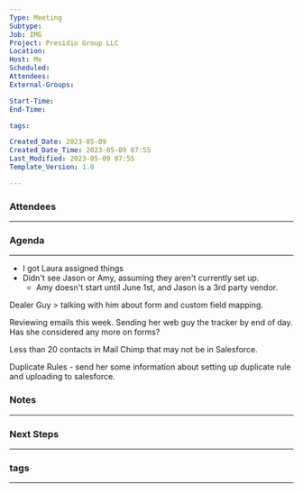 ```yaml
---
Type: Meeting
Subtype: 
Job: IMG
Project: Presidio Group LLC
Location: 
Host: Me
Scheduled: 
Attendees: 
External-Groups: 

Start-Time: 
End-Time: 

tags: 

Created_Date: 2023-05-09
Created_Date_Time: 2023-05-09 07:55
Last_Modified: 2023-05-09 07:55
Template_Version: 1.0

---
```

### Attendees 
--- 



### Agenda
--- 
- I got Laura assigned things
- Didn't see Jason or Amy, assuming they aren't currently set up.
	- Amy doesn't start until June 1st, and Jason is a 3rd party vendor. 

Dealer Guy > talking with him about form and custom field mapping. 

Reviewing emails this week. 
Sending her web guy the tracker by end of day. 
Has she considered any more on forms? 

Less than 20 contacts in Mail Chimp that may not be in Salesforce. 

Duplicate Rules - send her some information about setting up duplicate rule and uploading to salesforce. 




### Notes
---



### Next Steps
---


### tags
---
